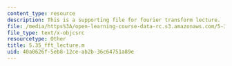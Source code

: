 ```yaml
---
content_type: resource
description: This is a supporting file for fourier transform lecture.
file: /media/https%3A/open-learning-course-data-rc.s3.amazonaws.com/5-35-introduction-to-experimental-chemistry-fall-2012/40a0626f5eb812ceab2b36c64751a89e_5.35_fft_lecture.m
file_type: text/x-objcsrc
resourcetype: Other
title: 5.35_fft_lecture.m
uid: 40a0626f-5eb8-12ce-ab2b-36c64751a89e
---
```

